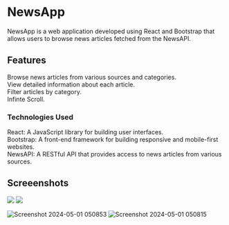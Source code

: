# NewsApp
NewsApp is a web application developed using React and Bootstrap that allows users to browse news articles fetched from the NewsAPI.

## Features
Browse news articles from various sources and categories.<br/>
View detailed information about each article.<br/>
Filter articles by category.<br/>
Infinte Scroll.<br/>

### Technologies Used
React: A JavaScript library for building user interfaces.<br/>
Bootstrap: A front-end framework for building responsive and mobile-first websites.<br/>
NewsAPI: A RESTful API that provides access to news articles from various sources.<br/>

## Screeenshots
<div>
  <img src='https://github.com/ubednama/YANewsApp/assets/61332446/0cd69ec8-630b-4c50-8e62-c3807e40979a' style={{ width: '49%' }}/>
  <img src= 'https://github.com/ubednama/YANewsApp/assets/61332446/2e900dee-a06e-4408-864a-5a4c538a23ef' style={{ width: '49%' }}/>
  
</div>

![Screenshot 2024-05-01 050853](https://github.com/ubednama/YANewsApp/assets/61332446/2e900dee-a06e-4408-864a-5a4c538a23ef)
![Screenshot 2024-05-01 050815](https://github.com/ubednama/YANewsApp/assets/61332446/0cd69ec8-630b-4c50-8e62-c3807e40979a)

